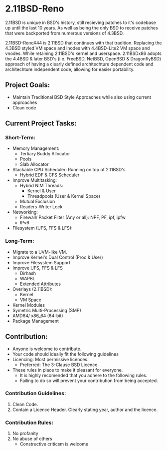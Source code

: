 # 2.11BSD-Reno
2.11BSD is unique in BSD's history, still recieving patches to it's codebase up until the last 10 years. As well as being the only BSD to receive patches that were backported from numerous versions of 4.3BSD.

2.11BSD-RenoX44 is 2.11BSD that continues with that tradition. Replacing the 4.3BSD styled VM space and inodes with 4.4BSD-Lite2 VM space and vnodes. While retaining 2.11BSD's kernel and userspace. 2.11BSDx86 adopts the 4.4BSD & later BSD's (i.e. FreeBSD, NetBSD, OpenBSD & DragonflyBSD) approach of having a clearly defined architechture dependent code and architechture independent code, allowing for easier portability.

## Project Goals:
- Maintain Traditional BSD Style Approaches while also using current approaches
- Clean code

## Current Project Tasks:
### Short-Term:
- Memory Management:
    - Tertiary Buddy Allocator
    - Pools
    - Slab Allocator
- Stackable CPU Scheduler: Running on top of 2.11BSD's
    - Hybrid EDF & CFS Scheduler
- Improve Multitasking:
    - Hybrid N:M Threads:
        - Kernel & User
        - Threadpools (User & Kernel Space)
    - Mutual Exclusion
    - Readers-Writer Lock
- Networking:
    - Firewall/ Packet Filter (Any or all): NPF, PF, ipf, ipfw
    - IPv6
- Filesystem (UFS, FFS & LFS):

### Long-Term:
- Migrate to a UVM-like VM.
- Improve Kernel's Dual Control (Proc & User)
- Improve Filesystem Support
- Improve UFS, FFS & LFS
    - Dirhash
    - WAPBL
    - Extended Attributes
- Overlays (2.11BSD):
    - Kernel
    - VM Space
- Kernel Modules
- Symetric Multi-Processing (SMP)
- AMD64/ x86_64 (64-bit)
- Package Management

## Contribution:
- Anyone is welcome to contribute. 
- Your code should ideally fit the following guidelines
- Licencing: Most permissive licences. 
	- Preferred: The 3-Clause BSD Licence.
- These rules in place to make it pleasant for everyone.
	- It is highly recomended that you adhere to the following rules. 
	- Failing to do so will prevent your contribution from being accepted. 

### Contribution Guidelines:
1. Clean Code.
2. Contain a Licence Header. Clearly stating year, author and the licence. 

### Contribution Rules:
1. No profanity
2. No abuse of others
	- Constructive criticsm is welcome